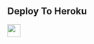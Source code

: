 


## Deploy To Heroku

<a href="https://heroku.com/deploy?template=https://github.com/noobdev777/naruto">
     <img height="30px" src="https://img.shields.io/badge/Deploy%20To%20Heroku-blueviolet?style=for-the-badge&logo=heroku">
  </a>

